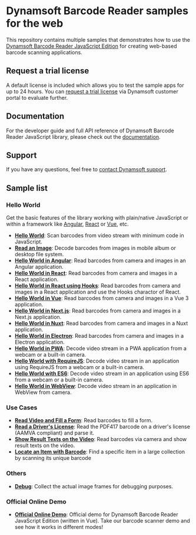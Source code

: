 # Dynamsoft Barcode Reader samples for the web

This repository contains multiple samples that demonstrates how to use the [Dynamsoft Barcode Reader JavaScript Edition](https://www.dynamsoft.com/barcode-reader/sdk-javascript/?utm_source=sampleReadme) for creating web-based barcode scanning applications.

## Request a trial license

A default license is included which allows you to test the sample apps for up to 24 hours. You can [request a trial license](https://www.dynamsoft.com/customer/license/trialLicense?product=dbr&package=js&utm_source=sampleReadme) via Dynamsoft customer portal to evaluate further.

## Documentation

For the developer guide and full API reference of Dynamsoft Barcode Reader JavaScript library, please check out the [documentation](https://www.dynamsoft.com/barcode-reader/programming/javascript/?ver=10.0.21&utm_source=sampleReadme).

## Support

If you have any questions, feel free to [contact Dynamsoft support](https://www.dynamsoft.com/company/contact?utm_source=sampleReadme).

## Sample list

### Hello World

Get the basic features of the library working with plain/native JavaScript or within a framework like [Angular](https://angular.io/), [React](https://reactjs.org/) or [Vue](https://vuejs.org/), etc.

* [**Hello World**](https://demo.dynamsoft.com/samples/dbr/js/hello-world/hello-world.html?utm_source=sampleReadme): Scan barcodes from video stream with minimum code in JavaScript.
* [**Read an Image**](https://demo.dynamsoft.com/samples/dbr/js/hello-world/read-an-image.html?utm_source=sampleReadme): Decode barcodes from images in mobile album or desktop file system.
* [**Hello World in Angular**](https://github.com/Dynamsoft/barcode-reader-javascript-samples/tree/main/hello-world/angular#readme): Read barcodes from camera and images in an Angular application.
* [**Hello World in React**](https://github.com/Dynamsoft/barcode-reader-javascript-samples/tree/main/hello-world/react#readme): Read barcodes from camera and images in a React application.
* [**Hello World in React using Hooks**](https://github.com/Dynamsoft/barcode-reader-javascript-samples/tree/main/hello-world/react-hook#readme): Read barcodes from camera and images in a React application and use the Hooks charactor of React.
* [**Hello World in Vue**](https://github.com/Dynamsoft/barcode-reader-javascript-samples/tree/main/hello-world/vue#readme): Read barcodes from camera and images in a Vue 3 application.
* [**Hello World in Next.js**](https://github.com/Dynamsoft/barcode-reader-javascript-samples/tree/main/hello-world/next#readme): Read barcodes from camera and images in a Next.js application.
* [**Hello World in Nuxt**](https://github.com/Dynamsoft/barcode-reader-javascript-samples/tree/main/hello-world/nuxt#readme): Read barcodes from camera and images in a Nuxt application.
* [**Hello World in Electron**](https://github.com/Dynamsoft/barcode-reader-javascript-samples/tree/main/hello-world/electron#readme): Read barcodes from camera and images in a Electron application.
* [**Hello World in PWA**](https://github.com/Dynamsoft/barcode-reader-javascript-samples/tree/main/hello-world/pwa#readme): Decode video stream in a PWA application from a webcam or a built-in camera.
* [**Hello World with RequireJS**](https://demo.dynamsoft.com/samples/dbr/js/hello-world/requirejs.html?utm_source=sampleReadme): Decode video stream in an application using RequireJS from a webcam or a built-in camera.
* [**Hello World with ES6**](https://demo.dynamsoft.com/samples/dbr/js/hello-world/es6.html?utm_source=sampleReadme): Decode video stream in an application using ES6 from a webcam or a built-in camera.
* [**Hello World in WebView**](https://github.com/Dynamsoft/barcode-reader-javascript-samples/tree/main/hello-world/webview): Decode video stream in an application in WebView from camera. 

### Use Cases

* [**Read Video and Fill a Form**](https://demo.dynamsoft.com/samples/dbr/js/use-case/fill-a-form-with-barcode-reading.html?utm_source=sampleReadme): Read barcodes to fill a form.
* [**Read a Driver's License**](https://demo.dynamsoft.com/samples/dbr/js/use-case/read-a-drivers-license/index.html?utm_source=sampleReadme): Read the PDF417 barcode on a driver's license (AAMVA compliant) and parse it.
* [**Show Result Texts on the Video**](https://demo.dynamsoft.com/samples/dbr/js/use-case/show-result-texts-on-the-video.html?utm_source=sampleReadme): Read barcodes via camera and show result texts on the video.
* [**Locate an Item with Barcode**](https://demo.dynamsoft.com/samples/dbr/js/use-case/locate-an-item-with-barcode/index.html?utm_source=sampleReadme): Find a specific item in a large collection by scanning its unique barcode

### Others

* [**Debug**](https://github.com/Dynamsoft/barcode-reader-javascript-samples/tree/main/others/debug#readme): Collect the actual image frames for debugging purposes.

### Official Online Demo
- [**Official Online Demo**](https://demo.dynamsoft.com/barcode-reader-js): Official demo for Dynamsoft Barcode Reader JavaScript Edition (written in Vue). Take our barcode scanner demo and see how it works in different modes!
